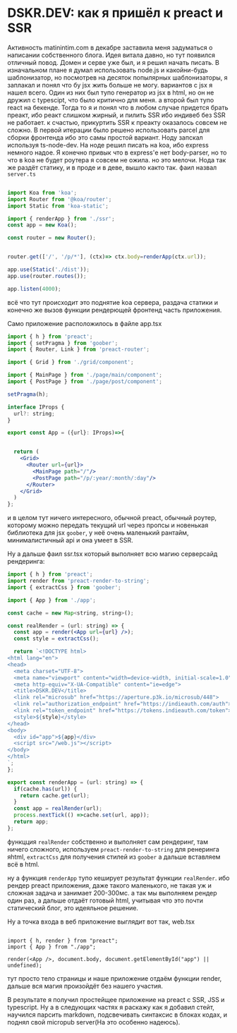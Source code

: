 # DSKR.DEV: как я пришёл к preact и SSR

Активность matinintim.com в декабре заставила меня задуматься о написании собственного блога. Идея витала давно, но тут появился отличный повод. Домен и серве уже был, и я решил начать писать. 
В изначальном плане я думал использовать node.js и какойни-будь шаблонизатор, но посмотрев на десяток попылярных шаблонизаторы, я заплакал и понял что бу jsx жить больше не могу. вариантов с jsx я нашел всего. Один из них был тупо генератор из jsx в html, но он не дружил с typescipt, что было критично для меня. а второй был тупо react на бекенде. Тогда то я и понял что в любом случае придется брать преакт, ибо реакт слишком жирный, и пилить SSR ибо индивеб без SSR не работает.
к счастью, прикуртить SSR к преакту оказалось совсем не сложно.
В первой итерации было решено использовать parcel для сборки фронтенда ибо это самы простой вариант.
Ноду запскал используя ts-node-dev. На ноде решил писать на koa, ибо express немного надое. Я конечно привык что в express'е нет body-parser, но то что в koa не будет роутера я совсем не ожила. но это мелочи. Нода так же раздёт статику, и в проде и в деве, вышло както так. фаил назвал `server.ts`
```typescript

import Koa from 'koa';
import Router from '@koa/router';
import Static from 'koa-static';

import { renderApp } from './ssr';
const app = new Koa();

const router = new Router();


router.get(['/', '/p/*'], (ctx)=> ctx.body=renderApp(ctx.url));

app.use(Static('./dist'));
app.use(router.routes());

app.listen(4000);
```
всё что тут происходит это поднятие koa сервера, раздача статики и конечно же вызов функции рендерющей фронтенд часть приложения.

Само приложение расположилось в файле app.tsx 
```jsx
import { h } from 'preact';
import { setPragma } from 'goober';
import { Router, Link } from 'preact-router';

import { Grid } from './grid/component';

import { MainPage } from './page/main/component';
import { PostPage } from './page/post/component';

setPragma(h);

interface IProps {
  url?: string;
}

export const App = ({url}: IProps)=>{


  return (
    <Grid>
      <Router url={url}>
        <MainPage path="/"/>
        <PostPage path="/p/:year/:month/:day"/>
      </Router>
    </Grid>
  )
};
```
и в целом тут ничего интересного, обычной preact, обычный роутер, которому можно передать текущий url через пропсы и новенькая библиотека для jsx `goober`, у неё очень маленький рантайм, минималистичный api и она умеет в SSR.

Ну а дальше фаил ssr.tsx который выполняет всю магию серверсайд рендеринга:
```jsx
import { h } from 'preact';
import render from 'preact-render-to-string';
import { extractCss } from 'goober';

import { App } from './app';

const cache = new Map<string, string>();

const realRender = (url: string) => {
  const app = render(<App url={url} />);
  const style = extractCss();

  return `<!DOCTYPE html>
<html lang="en">
<head>
  <meta charset="UTF-8">
  <meta name="viewport" content="width=device-width, initial-scale=1.0">
  <meta http-equiv="X-UA-Compatible" content="ie=edge">
  <title>DSKR.DEV</title>
  <link rel="microsub" href="https://aperture.p3k.io/microsub/448">
  <link rel="authorization_endpoint" href="https://indieauth.com/auth">
  <link rel="token_endpoint" href="https://tokens.indieauth.com/token">
  <style>${style}</style>
</head>
<body>
  <div id="app">${app}</div>
  <script src="/web.js"></script>
</body>
</html>
`;
};

export const renderApp = (url: string) => {
  if(cache.has(url)) {
    return cache.get(url);
  }
  const app = realRender(url);
  process.nextTick(() =>cache.set(url, app));
  return app;
};
```
функцция `realRender` собственно и выполняет сам рендеринг, там ничего сложного, используем `preact-render-to-string` для ренеринга яhtml, `extractCss` для получения стилей из `goober` а дальше вставляем всё в html.

ну а функция `renderApp` тупо кеширует результат функции `realRender`. ибо рендер preact приложения, даже такого маленького, не такая уж и сложная задача и занимает 200-300мс. а так мы выполняем рендер один раз, а дальше отдаёт готовый html, учитывая что это почти статический блог, это идеяльное решение.

Ну а точка входа в веб приложение выглядит вот так, web.tsx
```tsx 

import { h, render } from "preact";
import { App } from "./app";

render(<App />, document.body, document.getElementById("app") || undefined);
```

тут просто тело страницы и наше приложение отдаём функции render, дальше вся магия произойдёт без нашего участия.

В результате я получил простейщее приложение на preact с SSR, JSS и typescript. Ну а в следующих частях я раскажу как я добавил стейт, научился парсить markdown, подсвечивать синтаксис в блоках кодах, и поднял свой micropub server(На это особенно надеюсь).